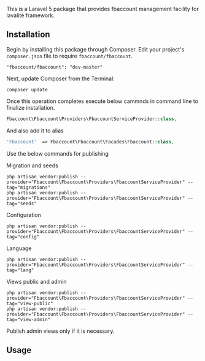 This is a Laravel 5 package that provides fbaccount management facility for lavalite framework.

## Installation

Begin by installing this package through Composer. Edit your project's `composer.json` file to require `fbaccount/fbaccount`.

    "fbaccount/fbaccount": "dev-master"

Next, update Composer from the Terminal:

    composer update

Once this operation completes execute below cammnds in command line to finalize installation.

```php
Fbaccount\Fbaccount\Providers\FbaccountServiceProvider::class,

```

And also add it to alias

```php
'Fbaccount'  => Fbaccount\Fbaccount\Facades\Fbaccount::class,
```

Use the below commands for publishing

Migration and seeds

    php artisan vendor:publish --provider="Fbaccount\Fbaccount\Providers\FbaccountServiceProvider" --tag="migrations"
    php artisan vendor:publish --provider="Fbaccount\Fbaccount\Providers\FbaccountServiceProvider" --tag="seeds"

Configuration

    php artisan vendor:publish --provider="Fbaccount\Fbaccount\Providers\FbaccountServiceProvider" --tag="config"

Language

    php artisan vendor:publish --provider="Fbaccount\Fbaccount\Providers\FbaccountServiceProvider" --tag="lang"

Views public and admin

    php artisan vendor:publish --provider="Fbaccount\Fbaccount\Providers\FbaccountServiceProvider" --tag="view-public"
    php artisan vendor:publish --provider="Fbaccount\Fbaccount\Providers\FbaccountServiceProvider" --tag="view-admin"

Publish admin views only if it is necessary.

## Usage


